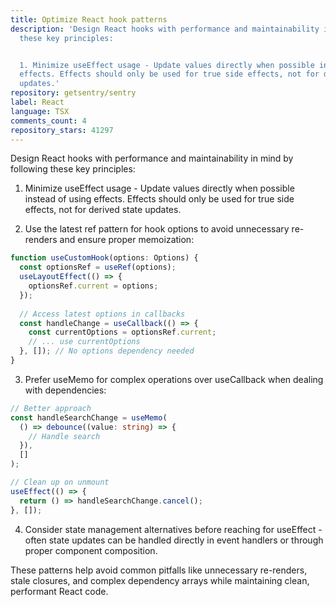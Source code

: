 ```yaml
---
title: Optimize React hook patterns
description: 'Design React hooks with performance and maintainability in mind by following
  these key principles:


  1. Minimize useEffect usage - Update values directly when possible instead of using
  effects. Effects should only be used for true side effects, not for derived state
  updates.'
repository: getsentry/sentry
label: React
language: TSX
comments_count: 4
repository_stars: 41297
---
```


Design React hooks with performance and maintainability in mind by following these key principles:

1. Minimize useEffect usage - Update values directly when possible instead of using effects. Effects should only be used for true side effects, not for derived state updates.

2. Use the latest ref pattern for hook options to avoid unnecessary re-renders and ensure proper memoization:

```typescript
function useCustomHook(options: Options) {
  const optionsRef = useRef(options);
  useLayoutEffect(() => {
    optionsRef.current = options;
  });
  
  // Access latest options in callbacks
  const handleChange = useCallback(() => {
    const currentOptions = optionsRef.current;
    // ... use currentOptions
  }, []); // No options dependency needed
}
```

3. Prefer useMemo for complex operations over useCallback when dealing with dependencies:

```typescript
// Better approach
const handleSearchChange = useMemo(
  () => debounce((value: string) => {
    // Handle search
  }), 
  []
);

// Clean up on unmount
useEffect(() => {
  return () => handleSearchChange.cancel();
}, []);
```

4. Consider state management alternatives before reaching for useEffect - often state updates can be handled directly in event handlers or through proper component composition.

These patterns help avoid common pitfalls like unnecessary re-renders, stale closures, and complex dependency arrays while maintaining clean, performant React code.